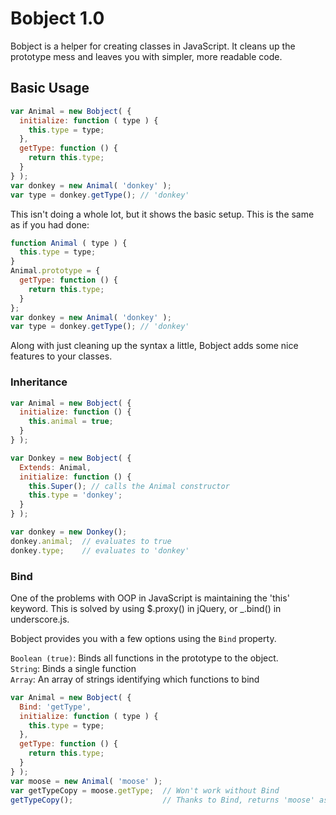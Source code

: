 # Bobject 1.0

Bobject is a helper for creating classes in JavaScript.  It cleans up the prototype mess and leaves you with simpler, more readable code.

## Basic Usage

```javascript
var Animal = new Bobject( {
  initialize: function ( type ) {
    this.type = type;
  },
  getType: function () {
    return this.type;
  }
} );
var donkey = new Animal( 'donkey' );
var type = donkey.getType(); // 'donkey'
```

This isn't doing a whole lot, but it shows the basic setup.  This is the same as if you had done:

```javascript
function Animal ( type ) {
  this.type = type;
}
Animal.prototype = {
  getType: function () {
    return this.type;
  }
};
var donkey = new Animal( 'donkey' );
var type = donkey.getType(); // 'donkey'
```

Along with just cleaning up the syntax a little, Bobject adds some nice features to your classes.

### Inheritance

```javascript
var Animal = new Bobject( {
  initialize: function () {
    this.animal = true;
  }
} );

var Donkey = new Bobject( {
  Extends: Animal,
  initialize: function () {
    this.Super(); // calls the Animal constructor
    this.type = 'donkey';
  }
} );

var donkey = new Donkey();
donkey.animal;  // evaluates to true
donkey.type;    // evaluates to 'donkey'
```

### Bind

One of the problems with OOP in JavaScript is maintaining the 'this' keyword.  This is solved by using $.proxy() in jQuery, or _.bind() in underscore.js.

Bobject provides you with a few options using the ```Bind``` property.

```Boolean (true)```: Binds all functions in the prototype to the object.  
```String```: Binds a single function  
```Array```: An array of strings identifying which functions to bind

```javascript
var Animal = new Bobject( {
  Bind: 'getType',
  initialize: function ( type ) {
    this.type = type;
  },
  getType: function () {
    return this.type;
  }
} );
var moose = new Animal( 'moose' );
var getTypeCopy = moose.getType;  // Won't work without Bind
getTypeCopy();                    // Thanks to Bind, returns 'moose' as expected
```
